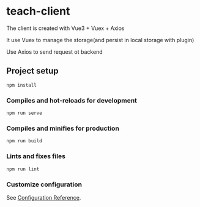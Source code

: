 # teach-client

The client is created with Vue3 + Vuex + Axios

It use Vuex to manage the storage(and persist in local storage with plugin)

Use Axios to send request ot backend

## Project setup
```
npm install
```

### Compiles and hot-reloads for development
```
npm run serve
```

### Compiles and minifies for production
```
npm run build
```

### Lints and fixes files
```
npm run lint
```

### Customize configuration
See [Configuration Reference](https://cli.vuejs.org/config/).

